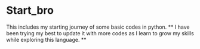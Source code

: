 # Start_bro
 This includes my starting journey of some basic codes in python.
** I have been trying my best to update it with more codes as I learn to grow my skills while exploring this language. **
